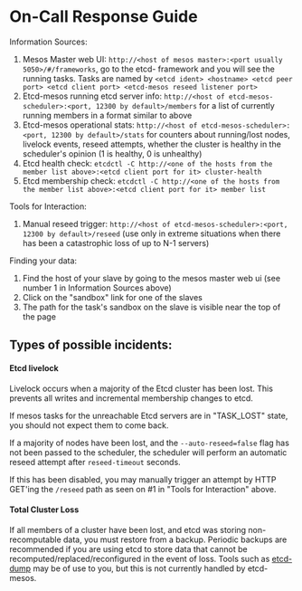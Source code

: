 # On-Call Response Guide

Information Sources:
1. Mesos Master web UI: `http://<host of mesos master>:<port usually 5050>/#/frameworks`, go to the etcd-<cluster-name> framework and you will see the running tasks.  Tasks are named by `<etcd ident> <hostname> <etcd peer port> <etcd client port> <etcd-mesos reseed listener port>` 
2. Etcd-mesos running etcd server info: `http://<host of etcd-mesos-scheduler>:<port, 12300 by default>/members` for a list of currently running members in a format similar to above
3. Etcd-mesos operational stats: `http://<host of etcd-mesos-scheduler>:<port, 12300 by default>/stats` for counters about running/lost nodes, livelock events, reseed attempts, whether the cluster is healthy in the scheduler's opinion (1 is healthy, 0 is unhealthy)
4. Etcd health check: `etcdctl -C http://<one of the hosts from the member list above>:<etcd client port for it> cluster-health`
5. Etcd membership check: `etcdctl -C http://<one of the hosts from the member list above>:<etcd client port for it> member list`

Tools for Interaction:
1. Manual reseed trigger: `http://<host of etcd-mesos-scheduler>:<port, 12300 by default>/reseed` (use only in extreme situations when there has been a catastrophic loss of up to N-1 servers)

Finding your data:
1. Find the host of your slave by going to the mesos master web ui (see number 1 in Information Sources above)
2. Click on the "sandbox" link for one of the slaves
3. The path for the task's sandbox on the slave is visible near the top of the page

## Types of possible incidents:
#### Etcd livelock
Livelock occurs when a majority of the Etcd cluster has been lost.  This prevents all writes and incremental membership changes to etcd.

If mesos tasks for the unreachable Etcd servers are in "TASK_LOST" state, you should not expect them to come back.

If a majority of nodes have been lost, and the `--auto-reseed=false` flag has not been passed to the scheduler, the scheduler will perform an automatic reseed attempt after `reseed-timeout` seconds.

If this has been disabled, you may manually trigger an attempt by HTTP GET'ing the `/reseed` path as seen on #1 in "Tools for Interaction" above.

#### Total Cluster Loss
If all members of a cluster have been lost, and etcd was storing non-recomputable data, you must restore from a backup.  Periodic backups are recommended if you are using etcd to store data that cannot be recomputed/replaced/reconfigured in the event of loss.  Tools such as [etcd-dump](https://github.com/AaronO/etcd-dump) may be of use to you, but this is not currently handled by etcd-mesos.
